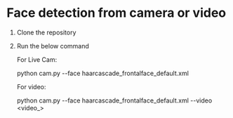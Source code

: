 # Face detection from camera or video 

1. Clone the repository

2. Run the below command

	For Live Cam:
	
	python cam.py --face haarcascade_frontalface_default.xml
	
	For video:
	
	python cam.py --face haarcascade_frontalface_default.xml --video <video_>

